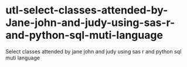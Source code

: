# utl-select-classes-attended-by-Jane-john-and-judy-using-sas-r-and-python-sql-muti-language
Select classes attended by jane john and judy using sas r and python sql muti language
